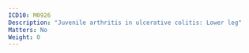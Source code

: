 ```yaml
---
ICD10: M0926
Description: "Juvenile arthritis in ulcerative colitis: Lower leg"
Matters: No
Weight: 0
---
```


